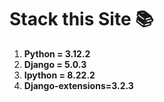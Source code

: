 # Stack this Site 📚
1. **Python = 3.12.2**
2. **Django = 5.0.3**
2. **Ipython = 8.22.2**
2. **Django-extensions=3.2.3**

